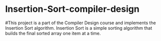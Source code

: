 # Insertion-Sort-compiler-design 
#This project is a part of the Compiler Design course and implements the Insertion Sort algorithm. Insertion Sort is a simple sorting algorithm that builds the final sorted array one item at a time.


